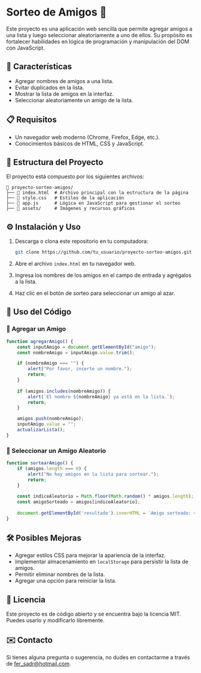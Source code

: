 # Sorteo de Amigos 🎉

Este proyecto es una aplicación web sencilla que permite agregar amigos a una lista y luego seleccionar aleatoriamente a uno de ellos. Su propósito es fortalecer habilidades en lógica de programación y manipulación del DOM con JavaScript.

## 🚀 Características

- Agregar nombres de amigos a una lista.
- Evitar duplicados en la lista.
- Mostrar la lista de amigos en la interfaz.
- Seleccionar aleatoriamente un amigo de la lista.

## 📋 Requisitos

- Un navegador web moderno (Chrome, Firefox, Edge, etc.).
- Conocimientos básicos de HTML, CSS y JavaScript.

## 📂 Estructura del Proyecto

El proyecto está compuesto por los siguientes archivos:

```
📁 proyecto-sorteo-amigos/
├── 📄 index.html  # Archivo principal con la estructura de la página
├── 📄 style.css   # Estilos de la aplicación
├── 📄 app.js      # Lógica en JavaScript para gestionar el sorteo
├── 📁 assets/     # Imágenes y recursos gráficos
```

## ⚙️ Instalación y Uso

1. Descarga o clona este repositorio en tu computadora:

   ```bash
   git clone https://github.com/tu_usuario/proyecto-sorteo-amigos.git
   ```

2. Abre el archivo `index.html` en tu navegador web.

3. Ingresa los nombres de los amigos en el campo de entrada y agrégalos a la lista.

4. Haz clic en el botón de sorteo para seleccionar un amigo al azar.

## 📌 Uso del Código

### 📌 Agregar un Amigo

```javascript
function agregarAmigo() {
    const inputAmigo = document.getElementById("amigo");
    const nombreAmigo = inputAmigo.value.trim();

    if (nombreAmigo === "") {
        alert("Por favor, inserte un nombre.");
        return;
    }
    
    if (amigos.includes(nombreAmigo)) {
        alert(`El nombre ${nombreAmigo} ya está en la lista.`);
        return;
    }

    amigos.push(nombreAmigo);
    inputAmigo.value = "";
    actualizarLista();
}
```

### 📌 Seleccionar un Amigo Aleatorio

```javascript
function sortearAmigo() {
    if (amigos.length === 0) {
        alert("No hay amigos en la lista para sortear.");
        return;
    }
    
    const indiceAleatorio = Math.floor(Math.random() * amigos.length);
    const amigoSorteado = amigos[indiceAleatorio];
    
    document.getElementById('resultado').innerHTML = `Amigo sorteado: <strong>${amigoSorteado}</strong>`;
}
```

## 🛠 Posibles Mejoras

- Agregar estilos CSS para mejorar la apariencia de la interfaz.
- Implementar almacenamiento en `localStorage` para persistir la lista de amigos.
- Permitir eliminar nombres de la lista.
- Agregar una opción para reiniciar la lista.

## 📜 Licencia

Este proyecto es de código abierto y se encuentra bajo la licencia MIT. Puedes usarlo y modificarlo libremente.

## ✉️ Contacto

Si tienes alguna pregunta o sugerencia, no dudes en contactarme a través de fer_sadr@hotmail.com.

